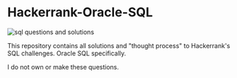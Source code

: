 # Hackerrank-Oracle-SQL


![sql questions and solutions](https://github.com/user-attachments/assets/f247fc93-2272-4355-8b66-385f1c768a59)


This repository contains all solutions and "thought process" to Hackerrank's SQL challenges. Oracle SQL specifically.

I do not own or make these questions.
